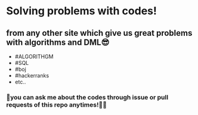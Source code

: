 # Solving problems with codes!

## from any other site which give us great problems with algorithms and DML😎

  * #ALGORITHGM
  * #SQL
  * #boj
  * #hackerranks
  * etc..
  
### 🤩you can ask me about the codes through issue or pull requests of this repo anytimes!🙋‍♂️
